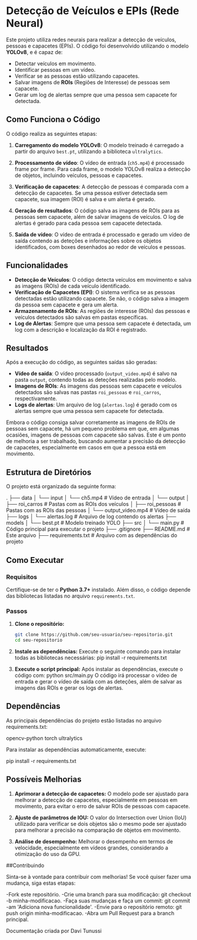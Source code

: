 # Detecção de Veículos e EPIs (Rede Neural)

Este projeto utiliza redes neurais para realizar a detecção de veículos, pessoas e capacetes (EPIs). O código foi desenvolvido utilizando o modelo **YOLOv8**, e é capaz de:
- Detectar veículos em movimento.
- Identificar pessoas em um vídeo.
- Verificar se as pessoas estão utilizando capacetes.
- Salvar imagens de **ROIs** (Regiões de Interesse) de pessoas sem capacete.
- Gerar um log de alertas sempre que uma pessoa sem capacete for detectada.

## Como Funciona o Código

O código realiza as seguintes etapas:

1. **Carregamento do modelo YOLOv8**: O modelo treinado é carregado a partir do arquivo `best.pt`, utilizando a biblioteca `ultralytics`.

2. **Processamento de vídeo**: O vídeo de entrada (`ch5.mp4`) é processado frame por frame. Para cada frame, o modelo YOLOv8 realiza a detecção de objetos, incluindo veículos, pessoas e capacetes.

3. **Verificação de capacetes**: A detecção de pessoas é comparada com a detecção de capacetes. Se uma pessoa estiver detectada sem capacete, sua imagem (ROI) é salva e um alerta é gerado.

4. **Geração de resultados**: O código salva as imagens de ROIs para as pessoas sem capacete, além de salvar imagens de veículos. O log de alertas é gerado para cada pessoa sem capacete detectada.

5. **Saída de vídeo**: O vídeo de entrada é processado e gerado um vídeo de saída contendo as deteções e informações sobre os objetos identificados, com boxes desenhados ao redor de veículos e pessoas.

## Funcionalidades

- **Detecção de Veículos**: O código detecta veículos em movimento e salva as imagens (ROIs) de cada veículo identificado.
- **Verificação de Capacetes (EPI)**: O sistema verifica se as pessoas detectadas estão utilizando capacete. Se não, o código salva a imagem da pessoa sem capacete e gera um alerta.
- **Armazenamento de ROIs**: As regiões de interesse (ROIs) das pessoas e veículos detectados são salvas em pastas específicas.
- **Log de Alertas**: Sempre que uma pessoa sem capacete é detectada, um log com a descrição e localização da ROI é registrado.

## Resultados

Após a execução do código, as seguintes saídas são geradas:

- **Vídeo de saída**: O vídeo processado (`output_video.mp4`) é salvo na pasta `output`, contendo todas as deteções realizadas pelo modelo.
- **Imagens de ROIs**: As imagens das pessoas sem capacete e veículos detectados são salvas nas pastas `roi_pessoas` e `roi_carros`, respectivamente.
- **Logs de alertas**: Um arquivo de log (`alertas.log`) é gerado com os alertas sempre que uma pessoa sem capacete for detectada.

Embora o código consiga salvar corretamente as imagens de ROIs de pessoas sem capacete, há um pequeno problema em que, em algumas ocasiões, imagens de pessoas com capacete são salvas. Este é um ponto de melhoria a ser trabalhado, buscando aumentar a precisão da detecção de capacetes, especialmente em casos em que a pessoa está em movimento.

## Estrutura de Diretórios

O projeto está organizado da seguinte forma:

. ├── data │ └── input │ └── ch5.mp4 # Vídeo de entrada │ └── output │ ├── roi_carros # Pastas com as ROIs dos veículos │ ├── roi_pessoas # Pastas com as ROIs das pessoas │ └── output_video.mp4 # Vídeo de saída ├── logs │ └── alertas.log # Arquivo de log contendo os alertas ├── models │ └── best.pt # Modelo treinado YOLO ├── src │ └── main.py # Código principal para executar o projeto ├── .gitignore ├── README.md # Este arquivo ├── requirements.txt # Arquivo com as dependências do projeto

## Como Executar

### Requisitos

Certifique-se de ter o **Python 3.7+** instalado. Além disso, o código depende das bibliotecas listadas no arquivo `requirements.txt`.

### Passos

1. **Clone o repositório:**

   ```bash
   git clone https://github.com/seu-usuario/seu-repositorio.git
   cd seu-repositorio

2. **Instale as dependências:**
    Execute o seguinte comando para instalar todas as bibliotecas necessárias:
    pip install -r requirements.txt

3. **Execute o script principal:**
    Após instalar as dependências, execute o código com:
    python src/main.py
    O código irá processar o vídeo de entrada e gerar o vídeo de saída com as deteções, além de salvar as imagens das ROIs e gerar os logs de alertas.

## Dependências

As principais dependências do projeto estão listadas no arquivo requirements.txt:

opencv-python
torch
ultralytics

Para instalar as dependências automaticamente, execute:

pip install -r requirements.txt

## Possíveis Melhorias

1. **Aprimorar a detecção de capacetes:**
    O modelo pode ser ajustado para melhorar a detecção de capacetes, especialmente em pessoas em movimento, para evitar o erro de salvar ROIs de pessoas com capacete.

2. **Ajuste de parâmetros de IOU:**
    O valor do Intersection over Union (IoU) utilizado para verificar se dois objetos são o mesmo pode ser ajustado para melhorar a precisão na comparação de objetos em movimento.

3. **Análise de desempenho:**
   Melhorar o desempenho em termos de velocidade, especialmente em vídeos grandes, considerando a otimização do uso da GPU.

##Contribuindo

Sinta-se à vontade para contribuir com melhorias! Se você quiser fazer uma mudança, siga estas etapas:

-Fork este repositório.
-Crie uma branch para sua modificação: git checkout -b minha-modificacao.
-Faça suas mudanças e faça um commit: git commit -am 'Adiciona nova funcionalidade'.
-Envie para o repositório remoto: git push origin minha-modificacao.
-Abra um Pull Request para a branch principal.

Documentação criada por Davi Tunussi

